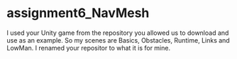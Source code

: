 # assignment6_NavMesh

I used your Unity game from the repository you allowed us to download and use as an example. So my scenes are Basics, Obstacles, Runtime, Links and LowMan. I renamed your repositor to what it is for mine. 
 
